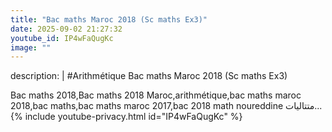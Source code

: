 ```yaml
---
title: "Bac maths Maroc 2018 (Sc maths Ex3)"
date: 2025-09-02 21:27:32 
youtube_id: IP4wFaQugKc
image: ""
---
```

description: |
  #Arithmétique
  Bac maths Maroc 2018 (Sc maths Ex3)
  
  
  
  Bac maths 2018,Bac maths 2018 Maroc,arithmétique,bac maths maroc 2018,bac maths,bac maths maroc 2017,bac 2018 math noureddine متتاليات...
{% include youtube-privacy.html id="IP4wFaQugKc" %}
